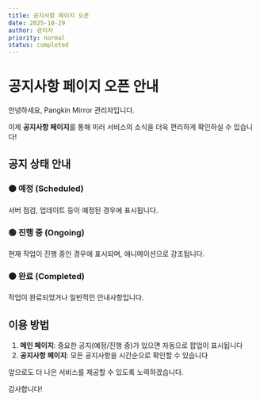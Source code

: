 ```yaml
---
title: 공지사항 페이지 오픈
date: 2025-10-29
author: 관리자
priority: normal
status: completed
---
```


# 공지사항 페이지 오픈 안내

안녕하세요, Pangkin Mirror 관리자입니다.

이제 **공지사항 페이지**를 통해 미러 서비스의 소식을 더욱 편리하게 확인하실 수 있습니다!

## 공지 상태 안내

### 🟠 예정 (Scheduled)

서버 점검, 업데이트 등이 예정된 경우에 표시됩니다.

### 🟢 진행 중 (Ongoing)

현재 작업이 진행 중인 경우에 표시되며, 애니메이션으로 강조됩니다.

### ⚫ 완료 (Completed)

작업이 완료되었거나 일반적인 안내사항입니다.

## 이용 방법

1. **메인 페이지**: 중요한 공지(예정/진행 중)가 있으면 자동으로 팝업이 표시됩니다
2. **공지사항 페이지**: 모든 공지사항을 시간순으로 확인할 수 있습니다

앞으로도 더 나은 서비스를 제공할 수 있도록 노력하겠습니다.

감사합니다!
